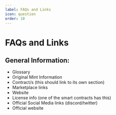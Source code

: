```yaml
---
label: FAQs and Links
icon: question
order: 10
---
```


# FAQs and Links

## General Information:
- Glossary
- Original Mint Information 
- Contract/s (this should link to its own section)
- Marketplace links
- Website 
- License info (one of the smart contracts has this)
- Official Social Media links (discord/twitter)
- Official website
